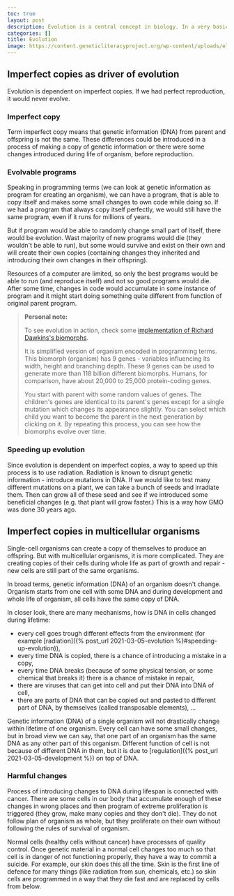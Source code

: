 ```yaml
---
toc: true
layout: post
description: Evolution is a central concept in biology. In a very basic level, it is long process of producing imperfect copies of genetic material and natural selection of the ones that were lucky enough to survive in bigger numbers in next generations.
categories: []
title: Evolution
image: https://content.geneticliteracyproject.org/wp-content/uploads/elementor/thumbs/evolution-species-natural-selection-221210617-ntlfbdj1ty5x6xn10ct7a3v39x0mgnfoi2gi2ilm1e.jpg
---
```


## Imperfect copies as driver of evolution

Evolution is dependent on imperfect copies. If we had perfect reproduction, it would never evolve.

### Imperfect copy

Term imperfect copy means that genetic information (DNA) from parent and offspring is not the same. These differences could be introduced in a process of making a copy of genetic information or there were some changes introduced during life of organism, before reproduction.

### Evolvable programs

Speaking in programming terms (we can look at genetic information as program for creating an organism), we can have a program, that is able to copy itself and makes some small changes to own code while doing so. If we had a program that always copy itself perfectly, we would still have the same program, even if it runs for millions of years.

But if program would be able to randomly change small part of itself, there would be evolution. Wast majority of new programs would die (they wouldn't be able to run), but some would survive and exist on their own and will create their own copies (containing changes they inherited and introducing their own changes in their offspring).

Resources of a computer are limited, so only the best programs would be able to run (and reproduce itself) and not so good programs would die. After some time, changes in code would accumulate in some instance of program and it might start doing something quite different from function of original parent program.

> **Personal note:**
>
> To see evolution in action, check some [implementation of Richard Dawkins's biomorphs](http://www.emergentmind.com/biomorphs).
>
> It is simplified version of organism encoded in programming terms. This biomorph (organism) has 9 genes - variables influencing its width, height and branching depth. These 9 genes can be used to generate more than 118 billion different biomorphs. Humans, for comparison, have about 20,000 to 25,000 protein-coding genes.
>
> You start with parent with some random values of genes. The children's genes are identical to its parent's genes except for a single mutation which changes its appearance slightly. You can select which child you want to become the parent in the next generation by clicking on it. By repeating this process, you can see how the biomorphs evolve over time.

### Speeding up evolution

Since evolution is dependent on imperfect copies, a way to speed up this process is to use radiation. Radiation is known to disrupt genetic information - introduce mutations in DNA. If we would like to test many different mutations on a plant, we can take a bunch of seeds and irradiate them. Then can grow all of these seed and see if we introduced some beneficial changes (e.g. that plant will grow faster.) This is a way how GMO was done 30 years ago.  

## Imperfect copies in multicellular organisms

Single-cell organisms can create a copy of themselves to produce an offspring. But with multicellular organisms, it is more complicated. They are creating copies of their cells during whole life as part of growth and repair - new cells are still part of the same organisms.

In broad terms, genetic information (DNA) of an organism doesn't change. Organism starts from one cell with some DNA and during development and whole life of organism, all cells have the same copy of DNA.

In closer look, there are many mechanisms, how is DNA in cells changed during lifetime:
 - every cell goes trough different effects from the environment (for example [radiation]({% post_url 2021-03-05-evolution %}#speeding-up-evolution)),
 - every time DNA is copied, there is a chance of introducing a mistake in a copy,
 - every time DNA breaks (because of some physical tension, or some chemical that breaks it) there is a chance of mistake in repair,
 - there are viruses that can get into cell and put their DNA into DNA of cell,
 - there are parts of DNA that can be copied out and pasted to different part of DNA, by themselves (called transposable elements), ...

Genetic information (DNA) of a single organism will not drastically change within lifetime of one organism. Every cell can have some small changes, but in broad view we can say, that one part of an organism has the same DNA as any other part of this organism. Different function of cell is not because of different DNA in them, but it is due to [regulation]({% post_url 2021-03-05-development %}) on top of DNA.

### Harmful changes

Process of introducing changes to DNA during lifespan is connected with cancer. There are some cells in our body that accumulate enough of these changes in wrong places and then program of extreme proliferation is triggered (they grow, make many copies and they don't die). They do not follow plan of organism as whole, but they proliferate on their own without following the rules of survival of organism.

Normal cells (healthy cells without cancer) have processes of quality control. Once genetic material in a normal cell changes too much so that cell is in danger of not functioning properly, they have a way to commit a suicide. For example, our skin does this all the time. Skin is the first line of defence for many things (like radiation from sun, chemicals, etc.) so skin cells are programmed in a way that they die fast and are replaced by cells from below.
